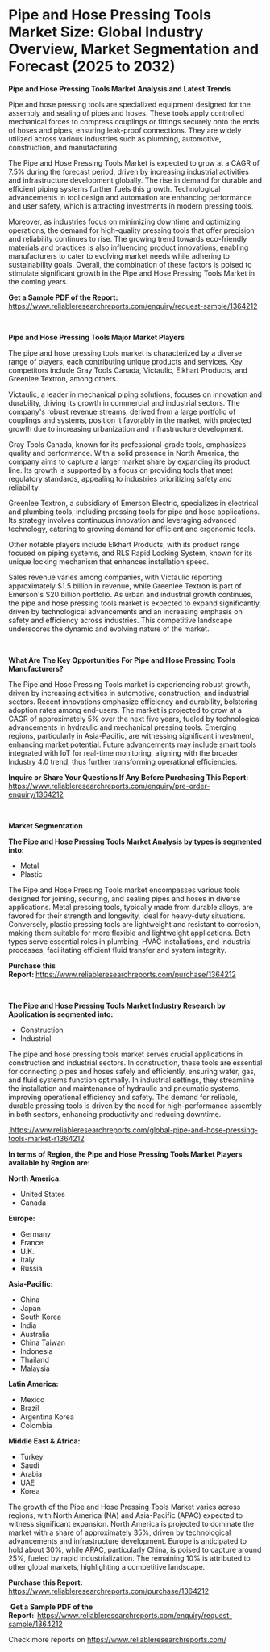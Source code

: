 <p><h1>Pipe and Hose Pressing Tools Market Size: Global Industry Overview, Market Segmentation and Forecast (2025 to 2032)</h1></p><p><strong>Pipe and Hose Pressing Tools Market Analysis and Latest Trends</strong></p>
<p><p>Pipe and hose pressing tools are specialized equipment designed for the assembly and sealing of pipes and hoses. These tools apply controlled mechanical forces to compress couplings or fittings securely onto the ends of hoses and pipes, ensuring leak-proof connections. They are widely utilized across various industries such as plumbing, automotive, construction, and manufacturing.</p><p>The Pipe and Hose Pressing Tools Market is expected to grow at a CAGR of 7.5% during the forecast period, driven by increasing industrial activities and infrastructure development globally. The rise in demand for durable and efficient piping systems further fuels this growth. Technological advancements in tool design and automation are enhancing performance and user safety, which is attracting investments in modern pressing tools. </p><p>Moreover, as industries focus on minimizing downtime and optimizing operations, the demand for high-quality pressing tools that offer precision and reliability continues to rise. The growing trend towards eco-friendly materials and practices is also influencing product innovations, enabling manufacturers to cater to evolving market needs while adhering to sustainability goals. Overall, the combination of these factors is poised to stimulate significant growth in the Pipe and Hose Pressing Tools Market in the coming years.</p></p>
<p><strong>Get a Sample PDF of the Report:&nbsp;</strong> <a href="https://www.reliableresearchreports.com/enquiry/request-sample/1364212?utm_campaign=2245&utm_medium=2&utm_source=Github&utm_content=ia&utm_term=28022025&utm_id=pipe-and-hose-pressing-tools">https://www.reliableresearchreports.com/enquiry/request-sample/1364212</a></p>
<p>&nbsp;</p>
<p><strong>Pipe and Hose Pressing Tools Major Market Players</strong></p>
<p><p>The pipe and hose pressing tools market is characterized by a diverse range of players, each contributing unique products and services. Key competitors include Gray Tools Canada, Victaulic, Elkhart Products, and Greenlee Textron, among others. </p><p>Victaulic, a leader in mechanical piping solutions, focuses on innovation and durability, driving its growth in commercial and industrial sectors. The company's robust revenue streams, derived from a large portfolio of couplings and systems, position it favorably in the market, with projected growth due to increasing urbanization and infrastructure development.</p><p>Gray Tools Canada, known for its professional-grade tools, emphasizes quality and performance. With a solid presence in North America, the company aims to capture a larger market share by expanding its product line. Its growth is supported by a focus on providing tools that meet regulatory standards, appealing to industries prioritizing safety and reliability.</p><p>Greenlee Textron, a subsidiary of Emerson Electric, specializes in electrical and plumbing tools, including pressing tools for pipe and hose applications. Its strategy involves continuous innovation and leveraging advanced technology, catering to growing demand for efficient and ergonomic tools.</p><p>Other notable players include Elkhart Products, with its product range focused on piping systems, and RLS Rapid Locking System, known for its unique locking mechanism that enhances installation speed. </p><p>Sales revenue varies among companies, with Victaulic reporting approximately $1.5 billion in revenue, while Greenlee Textron is part of Emerson's $20 billion portfolio. As urban and industrial growth continues, the pipe and hose pressing tools market is expected to expand significantly, driven by technological advancements and an increasing emphasis on safety and efficiency across industries. This competitive landscape underscores the dynamic and evolving nature of the market.</p></p>
<p>&nbsp;</p>
<p><strong>What Are The Key Opportunities For Pipe and Hose Pressing Tools Manufacturers?</strong></p>
<p><p>The Pipe and Hose Pressing Tools market is experiencing robust growth, driven by increasing activities in automotive, construction, and industrial sectors. Recent innovations emphasize efficiency and durability, bolstering adoption rates among end-users. The market is projected to grow at a CAGR of approximately 5% over the next five years, fueled by technological advancements in hydraulic and mechanical pressing tools. Emerging regions, particularly in Asia-Pacific, are witnessing significant investment, enhancing market potential. Future advancements may include smart tools integrated with IoT for real-time monitoring, aligning with the broader Industry 4.0 trend, thus further transforming operational efficiencies.</p></p>
<p><strong>Inquire or Share Your Questions If Any Before Purchasing This Report:</strong> <a href="https://www.reliableresearchreports.com/enquiry/pre-order-enquiry/1364212?utm_campaign=2245&utm_medium=2&utm_source=Github&utm_content=ia&utm_term=28022025&utm_id=pipe-and-hose-pressing-tools">https://www.reliableresearchreports.com/enquiry/pre-order-enquiry/1364212</a></p>
<p>&nbsp;</p>
<p><strong>Market Segmentation</strong></p>
<p><strong>The Pipe and Hose Pressing Tools Market Analysis by types is segmented into:</strong></p>
<p><ul><li>Metal</li><li>Plastic</li></ul></p>
<p><p>The Pipe and Hose Pressing Tools market encompasses various tools designed for joining, securing, and sealing pipes and hoses in diverse applications. Metal pressing tools, typically made from durable alloys, are favored for their strength and longevity, ideal for heavy-duty situations. Conversely, plastic pressing tools are lightweight and resistant to corrosion, making them suitable for more flexible and lightweight applications. Both types serve essential roles in plumbing, HVAC installations, and industrial processes, facilitating efficient fluid transfer and system integrity.</p></p>
<p><strong>Purchase this Report:&nbsp;</strong><a href="https://www.reliableresearchreports.com/purchase/1364212?utm_campaign=2245&utm_medium=2&utm_source=Github&utm_content=ia&utm_term=28022025&utm_id=pipe-and-hose-pressing-tools">https://www.reliableresearchreports.com/purchase/1364212</a></p>
<p>&nbsp;</p>
<p><strong>The Pipe and Hose Pressing Tools Market Industry Research by Application is segmented into:</strong></p>
<p><ul><li>Construction</li><li>Industrial</li></ul></p>
<p><p>The pipe and hose pressing tools market serves crucial applications in construction and industrial sectors. In construction, these tools are essential for connecting pipes and hoses safely and efficiently, ensuring water, gas, and fluid systems function optimally. In industrial settings, they streamline the installation and maintenance of hydraulic and pneumatic systems, improving operational efficiency and safety. The demand for reliable, durable pressing tools is driven by the need for high-performance assembly in both sectors, enhancing productivity and reducing downtime.</p></p>
<p><a href="https://www.reliableresearchreports.com/global-pipe-and-hose-pressing-tools-market-r1364212?utm_campaign=2245&utm_medium=2&utm_source=Github&utm_content=ia&utm_term=28022025&utm_id=pipe-and-hose-pressing-tools">&nbsp;https://www.reliableresearchreports.com/global-pipe-and-hose-pressing-tools-market-r1364212</a></p>
<p><strong>In terms of Region, the Pipe and Hose Pressing Tools Market Players available by Region are:</strong></p>
<p>
    <p> <strong> North America: </strong>
        <ul>
            <li>United States</li>
            <li>Canada</li>
        </ul>
        </p> 
    <p> <strong> Europe: </strong>
        <ul>
            <li>Germany</li>
            <li>France</li>
            <li>U.K.</li>
            <li>Italy</li>
            <li>Russia</li>
        </ul>
        </p> 
    <p> <strong> Asia-Pacific: </strong>
        <ul>
            <li>China</li>
            <li>Japan</li>
            <li>South Korea</li>
            <li>India</li>
            <li>Australia</li>
            <li>China Taiwan</li>
            <li>Indonesia</li>
            <li>Thailand</li>
            <li>Malaysia</li>
        </ul>
        </p> 
    <p> <strong> Latin America: </strong>
        <ul>
            <li>Mexico</li>
            <li>Brazil</li>
            <li>Argentina Korea</li>
            <li>Colombia</li>
        </ul>
        </p> 
    <p> <strong> Middle East & Africa: </strong>
        <ul>
            <li>Turkey</li>
            <li>Saudi</li>
            <li>Arabia</li>
            <li>UAE</li>
            <li>Korea</li>
        </ul>
    </p>
    </p>
<p><p>The growth of the Pipe and Hose Pressing Tools Market varies across regions, with North America (NA) and Asia-Pacific (APAC) expected to witness significant expansion. North America is projected to dominate the market with a share of approximately 35%, driven by technological advancements and infrastructure development. Europe is anticipated to hold about 30%, while APAC, particularly China, is poised to capture around 25%, fueled by rapid industrialization. The remaining 10% is attributed to other global markets, highlighting a competitive landscape.</p></p>
<p><strong>Purchase this Report: </strong><a href="https://www.reliableresearchreports.com/purchase/1364212?utm_campaign=2245&utm_medium=2&utm_source=Github&utm_content=ia&utm_term=28022025&utm_id=pipe-and-hose-pressing-tools">https://www.reliableresearchreports.com/purchase/1364212</a></p>
<p>&nbsp;<strong>Get a Sample PDF of the Report:&nbsp;&nbsp;</strong><a href="https://www.reliableresearchreports.com/enquiry/request-sample/1364212?utm_campaign=2245&utm_medium=2&utm_source=Github&utm_content=ia&utm_term=28022025&utm_id=pipe-and-hose-pressing-tools">https://www.reliableresearchreports.com/enquiry/request-sample/1364212</a></p>
<p><strong></strong></p>
<p>Check more reports on <a href="https://www.reliableresearchreports.com/?utm_campaign=2245&utm_medium=2&utm_source=Github&utm_content=ia&utm_term=28022025&utm_id=pipe-and-hose-pressing-tools">https://www.reliableresearchreports.com/</a></p>
